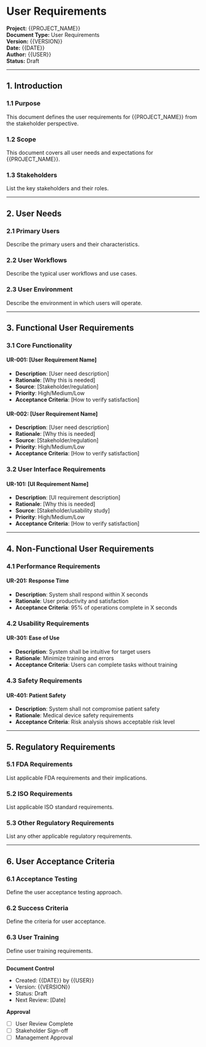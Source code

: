 # User Requirements

**Project:** {{PROJECT_NAME}}  
**Document Type:** User Requirements  
**Version:** {{VERSION}}  
**Date:** {{DATE}}  
**Author:** {{USER}}  
**Status:** Draft  

---

## 1. Introduction

### 1.1 Purpose
This document defines the user requirements for {{PROJECT_NAME}} from the stakeholder perspective.

### 1.2 Scope
This document covers all user needs and expectations for {{PROJECT_NAME}}.

### 1.3 Stakeholders
List the key stakeholders and their roles.

---

## 2. User Needs

### 2.1 Primary Users
Describe the primary users and their characteristics.

### 2.2 User Workflows
Describe the typical user workflows and use cases.

### 2.3 User Environment
Describe the environment in which users will operate.

---

## 3. Functional User Requirements

### 3.1 Core Functionality

#### UR-001: [User Requirement Name]
- **Description**: [User need description]
- **Rationale**: [Why this is needed]
- **Source**: [Stakeholder/regulation]
- **Priority**: High/Medium/Low
- **Acceptance Criteria**: [How to verify satisfaction]

#### UR-002: [User Requirement Name]
- **Description**: [User need description]
- **Rationale**: [Why this is needed]
- **Source**: [Stakeholder/regulation]
- **Priority**: High/Medium/Low
- **Acceptance Criteria**: [How to verify satisfaction]

### 3.2 User Interface Requirements

#### UR-101: [UI Requirement Name]
- **Description**: [UI requirement description]
- **Rationale**: [Why this is needed]
- **Source**: [Stakeholder/usability study]
- **Priority**: High/Medium/Low
- **Acceptance Criteria**: [How to verify satisfaction]

---

## 4. Non-Functional User Requirements

### 4.1 Performance Requirements

#### UR-201: Response Time
- **Description**: System shall respond within X seconds
- **Rationale**: User productivity and satisfaction
- **Acceptance Criteria**: 95% of operations complete in X seconds

### 4.2 Usability Requirements

#### UR-301: Ease of Use
- **Description**: System shall be intuitive for target users
- **Rationale**: Minimize training and errors
- **Acceptance Criteria**: Users can complete tasks without training

### 4.3 Safety Requirements

#### UR-401: Patient Safety
- **Description**: System shall not compromise patient safety
- **Rationale**: Medical device safety requirements
- **Acceptance Criteria**: Risk analysis shows acceptable risk level

---

## 5. Regulatory Requirements

### 5.1 FDA Requirements
List applicable FDA requirements and their implications.

### 5.2 ISO Requirements
List applicable ISO standard requirements.

### 5.3 Other Regulatory Requirements
List any other applicable regulatory requirements.

---

## 6. User Acceptance Criteria

### 6.1 Acceptance Testing
Define the user acceptance testing approach.

### 6.2 Success Criteria
Define the criteria for user acceptance.

### 6.3 User Training
Define user training requirements.

---

**Document Control**
- Created: {{DATE}} by {{USER}}
- Version: {{VERSION}}
- Status: Draft
- Next Review: [Date]

**Approval**
- [ ] User Review Complete
- [ ] Stakeholder Sign-off
- [ ] Management Approval
